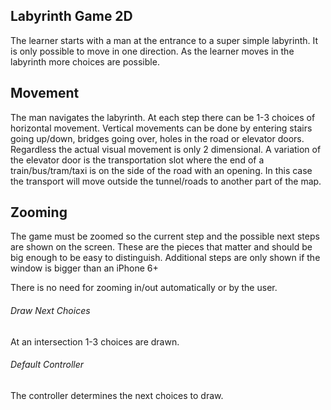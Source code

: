 ## Labyrinth Game 2D

The learner starts with a man at the entrance to a super simple labyrinth. It is only possible to move in one direction. As the learner moves in the labyrinth more choices are possible.



## Movement

The man navigates the labyrinth. At each step there can be 1-3 choices of horizontal movement. Vertical movements can be done by entering stairs going up/down, bridges going over, holes in the road or elevator doors. Regardless the actual visual movement is only 2 dimensional. A variation of the elevator door is the transportation slot where the end of a train/bus/tram/taxi is on the side of the road with an opening. In this case the transport will move outside the tunnel/roads to another part of the map.

## Zooming

The game must be zoomed so the current step and the possible next steps are shown on the screen. These are the pieces that matter and should be big enough to be easy to distinguish.
Additional steps are only shown if the window is bigger than an iPhone 6+

There is no need for zooming in/out automatically or by the user.





###### Draw Next Choices

At an intersection 1-3 choices are drawn.


###### Default Controller

The controller determines the next choices to draw.